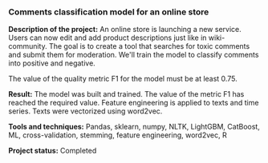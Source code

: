 ### Comments classification model for an online store

**Description of the project:** An online store is launching a new service. Users can now edit and add product descriptions just like in wiki-community.
The goal is to create a tool that searches for toxic comments and submit them for moderation. We'll train the model to classify comments into positive and negative. 

The value of the quality metric F1 for the model must be at least 0.75.

**Result:** The model was built and trained. The value of the metric F1 has reached the required value. Feature engineering is applied to texts and time series.
Texts were vectorized using word2vec.

**Tools and techniques:** Pandas, sklearn, numpy, NLTK, LightGBM, CatBoost, ML, cross-validation, stemming, feature engineering, word2vec, R

**Project status:** Completed
